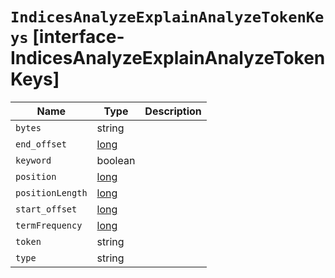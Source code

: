 # `IndicesAnalyzeExplainAnalyzeTokenKeys` [interface-IndicesAnalyzeExplainAnalyzeTokenKeys]

| Name | Type | Description |
| - | - | - |
| `bytes` | string | &nbsp; |
| `end_offset` | [long](./long.md) | &nbsp; |
| `keyword` | boolean | &nbsp; |
| `position` | [long](./long.md) | &nbsp; |
| `positionLength` | [long](./long.md) | &nbsp; |
| `start_offset` | [long](./long.md) | &nbsp; |
| `termFrequency` | [long](./long.md) | &nbsp; |
| `token` | string | &nbsp; |
| `type` | string | &nbsp; |
